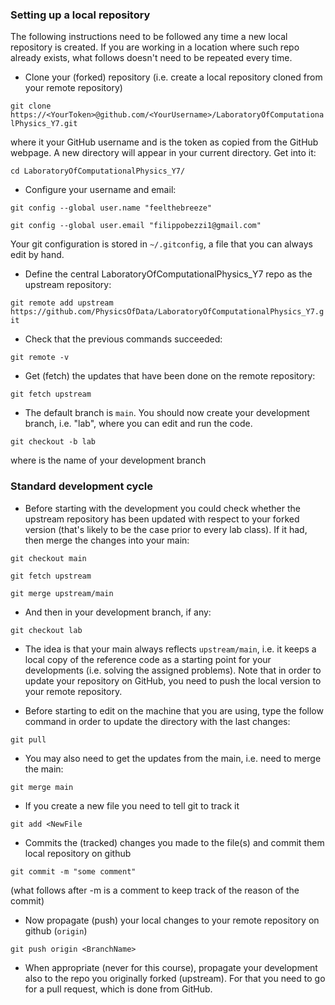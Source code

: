 ### Setting up a local repository

The following instructions need to be followed any time a new local repository is created. If you are working in a location where such repo already exists, what follows doesn't need to be repeated every time.

   * Clone your (forked) repository (i.e. create a local repository cloned from your remote repository)

   `git clone https://<YourToken>@github.com/<YourUsername>/LaboratoryOfComputationalPhysics_Y7.git`

   where <YourUsername> it your GitHub username and <YourToken> is the token as copied from the GitHub webpage. A new directory will appear in your current directory. Get into it:

   `cd LaboratoryOfComputationalPhysics_Y7/`

   * Configure your username and email:

   `git config --global user.name "feelthebreeze"`

   `git config --global user.email "filippobezzi1@gmail.com"`

   Your git configuration is stored in `~/.gitconfig`, a file that you can always edit by hand.

   * Define the central LaboratoryOfComputationalPhysics_Y7 repo as the upstream repository:

   `git remote add upstream https://github.com/PhysicsOfData/LaboratoryOfComputationalPhysics_Y7.git`

   * Check that the previous commands succeeded:

   `git remote -v`

   * Get (fetch) the updates that have been done on the remote repository:

   `git fetch upstream`

  * The default branch is `main`. You should now create your development branch, i.e. "lab", where you can edit and run the code. 
    
   `git checkout -b lab`
   
  where <BranchName> is the name of your development branch
    
### Standard development cycle

   * Before starting with the development you could check whether the upstream repository has been updated with respect to your forked version (that's likely to be the case prior to every lab class). If it had, then merge the changes into your main:

   `git checkout main`
   
   `git fetch upstream`

   `git merge upstream/main`
   
   * And then in your development branch, if any:
   
   `git checkout lab`

   * The idea is that your main always reflects `upstream/main`, i.e. it keeps a local copy of the reference code as 
   a starting point for your developments (i.e. solving the assigned problems). Note that in order to update your repository on 
   GitHub, you need to push the local version to your remote repository.

   * Before starting to edit on the machine that you are using, type the follow command in order to update the directory with the last changes:
  
   `git pull`
   
   * You may also need to get the updates from the main, i.e. need to merge the main:

   `git merge main`

   * If you create a new file <NewFile> you need to tell git to track
      it
	  
   `git add <NewFile`
   
   * Commits the (tracked) changes you made to the file(s) and commit
     them local repository on github
	 
   `git commit -m "some comment"`
	 
   (what follows after -m is a comment to keep track of the reason of the commit)

   * Now propagate (push) your local changes to your remote repository
     on github (`origin`)
	 
   `git push origin <BranchName>`
	 
   * When appropriate (never for this course), propagate your development also to the repo you originally forked (upstream). For that you need to go for a pull request, which is done from GitHub. 
